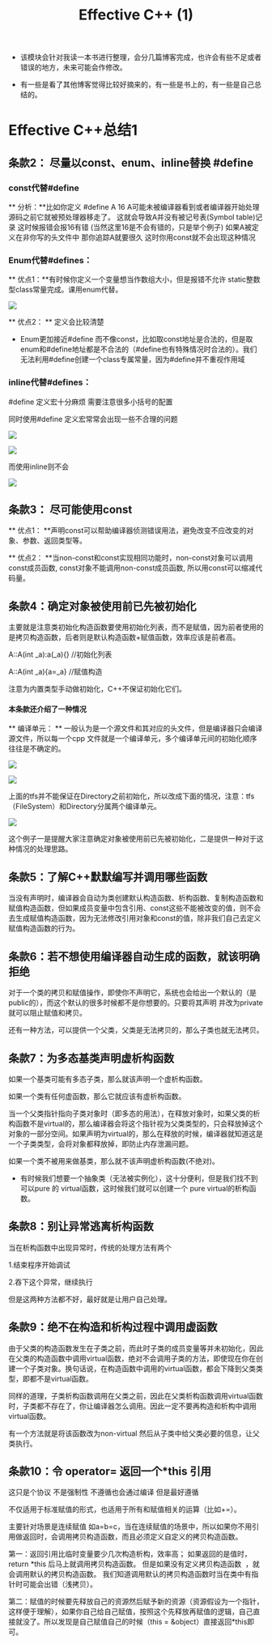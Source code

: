 ﻿---
layout: post
title:  "Effective C++ (1)"
data: 星期四, 13. 二月 2020 10:41上午 
categories: C++
tags: 读书笔记
---
* 该模块会针对我读一本书进行整理，会分几篇博客完成，也许会有些不足或者错误的地方，未来可能会作修改。

* 有一些是看了其他博客觉得比较好摘来的，有一些是书上的，有一些是自己总结的。

# Effective C++总结1

## 条款2： 尽量以const、enum、inline替换 #define

### const代替#define
** 分析：**比如你定义 #define A 16
A可能未被编译器看到或者编译器开始处理源码之前它就被预处理器移走了。
这就会导致A并没有被记号表(Symbol table)记录 这时候报错会报16有错 (当然这里16是不会有错的，只是举个例子)
如果A被定义在非你写的头文件中 那你追踪A就要很久 
这时你用const就不会出现这种情况

### Enum代替#defines：

** 优点1：**有时候你定义一个变量想当作数组大小，但是报错不允许 static整数型class常量完成。课用enum代替。

![](https://github.com/LLLibra/LLLibra.github.io/raw/master/_posts/imgs/20200213-094646.png)

** 优点2： ** 定义会比较清楚

* Enum更加接近#define 而不像const，比如取const地址是合法的，但是取enum和#define地址都是不合法的（#define也有特殊情况时合法的）。我们无法利用#define创建一个class专属常量，因为#define并不重视作用域

### inline代替#defines：

 #define 定义宏十分麻烦 需要注意很多小括号的配置
 
同时使用#define 定义宏常常会出现一些不合理的问题

![](https://github.com/LLLibra/LLLibra.github.io/raw/master/_posts/imgs/20200213-094837.png)

![](https://github.com/LLLibra/LLLibra.github.io/raw/master/_posts/imgs/20200213-094844.png)

而使用inline则不会

![](https://github.com/LLLibra/LLLibra.github.io/raw/master/_posts/imgs/20200213-094825.png)

## 条款3： 尽可能使用const
** 优点1： **声明const可以帮助编译器侦测错误用法，避免改变不应改变的对象、参数、返回类型等。

** 优点2： **当non-const和const实现相同功能时，non-const对象可以调用const成员函数,  const对象不能调用non-const成员函数, 所以用const可以缩减代码量。

## 条款4：确定对象被使用前已先被初始化
主要就是注意类初始化构造函数要使用初始化列表，而不是赋值，因为前者使用的是拷贝构造函数，后者则是默认构造函数+赋值函数，效率应该是前者高。

A::A(int _a):a(_a){} //初始化列表

A::A(int _a){a=_a} //赋值构造

注意为内置类型手动做初始化，C++不保证初始化它们。

#### 本条款还介绍了一种情况
>
** 编译单元： ** 一般认为是一个源文件和其对应的头文件，但是编译器只会编译源文件，所以每一个cpp 文件就是一个编译单元，多个编译单元间的初始化顺序往往是不确定的。

![](https://github.com/LLLibra/LLLibra.github.io/raw/master/_posts/imgs/20200213-103028.png)

![](https://github.com/LLLibra/LLLibra.github.io/raw/master/_posts/imgs/20200213-103034.png)

>
  上面的tfs并不能保证在Directory之前初始化，所以改成下面的情况，注意：tfs（FileSystem）和Directory分属两个编译单元。 

![](https://github.com/LLLibra/LLLibra.github.io/raw/master/_posts/imgs/20200213-103047.png)

这个例子一是提醒大家注意确定对象被使用前已先被初始化，二是提供一种对于这种情况的处理思路。

## 条款5：了解C++默默编写并调用哪些函数
当没有声明时，编译器会自动为类创建默认构造函数、析构函数、复制构造函数和赋值构造函数，但如果成员变量中包含引用、const这些不能被改变的值，则不会去生成赋值构造函数，因为无法修改引用对象和const的值，除非我们自己去定义赋值构造函数的行为。

## 条款6：若不想使用编译器自动生成的函数，就该明确拒绝
对于一个类的拷贝和赋值操作，即使你不声明它，系统也会给出一个默认的（是public的），而这个默认的很多时候都不是你想要的。只要将其声明 并改为private就可以阻止赋值和拷贝。

还有一种方法，可以提供一个父类，父类是无法拷贝的，那么子类也就无法拷贝。

## 条款7：为多态基类声明虚析构函数
如果一个基类可能有多态子类，那么就该声明一个虚析构函数。

如果一个类有任何虚函数，那么它就应该有虚析构函数。
>
当一个父类指针指向子类对象时（即多态的用法），在释放对象时，如果父类的析构函数不是virtual的，那么编译器会将这个指针视为父类类型的，只会释放掉这个对象的一部分空间。如果声明为virtual的，那么在释放的时候，编译器就知道这是一个子类类型，会将对象都释放掉，即防止内存泄漏问题。

如果一个类不被用来做基类，那么就不该声明虚析构函数(不绝对)。

* 有时候我们想要一个抽象类（无法被实例化），这十分便利，但是我们找不到可以pure 的  virtual函数，这时候我们就可以创建一个 pure virtual的析构函数。

## 条款8：别让异常逃离析构函数
当在析构函数中出现异常时，传统的处理方法有两个

1.结束程序开始调试

2.吞下这个异常，继续执行

但是这两种方法都不好，最好就是让用户自己处理。

## 条款9：绝不在构造和析构过程中调用虚函数
由于父类的构造函数发生在子类之前，而此时子类的成员变量等并未初始化，因此在父类的构造函数中调用virtual函数，绝对不会调用子类的方法，即使现在你在创建一个子类对象。换句话说，在构造函数中调用的virtual函数，都会下降到父类类型，即都不是virtual函数。

同样的道理，子类析构函数调用在父类之前，因此在父类析构函数调用virtual函数时，子类都不存在了，你让编译器怎么调用。因此一定不要再构造和析构中调用virtual函数。

有一个方法就是将该函数改为non-virtual 然后从子类中给父类必要的信息，让父类执行。

## 条款10：令 operator= 返回一个*this 引用

这只是个协议 不是强制性 不遵循也会通过编译 但是最好遵循

不仅适用于标准赋值的形式，也适用于所有和赋值相关的运算（比如+=）。

主要针对场景是连续赋值 如a=b=c，当在连续赋值的场景中，所以如果你不用引用做返回时，会调用拷贝构造函数，而且必须定义自定义的拷贝构造函数。


第一：返回引用比临时变量要少几次构造析构，效率高；
如果返回的是值时， return *this 后马上就调用拷贝构造函数。
但是如果没有定义拷贝构造函数  ，就会调用默认的拷贝构造函数。
我们知道调用默认的拷贝构造函数时当在类中有指针时可能会出错（浅拷贝）。

第二：赋值的时候要先释放自己的资源然后赋予新的资源（资源假设为一个指针，这样便于理解），如果你自己给自己赋值，按照这个先释放再赋值的逻辑，自己直接就没了。所以发现是自己赋值自己的时候（this = &object）直接返回*this即可。

